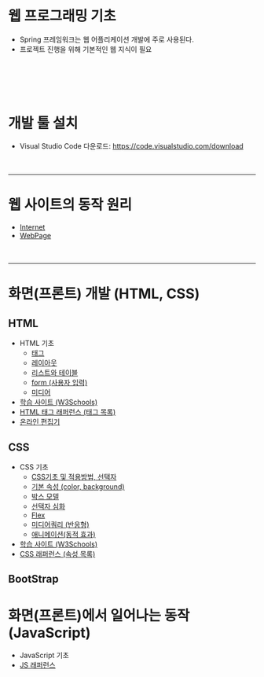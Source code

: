 # 웹 프로그래밍 기초
   - Spring 프레임워크는 웹 어플리케이션 개발에 주로 사용된다.
   - 프로젝트 진행을 위해 기본적인 웹 지식이 필요

<br><br>
---
# 개발 툴 설치
  - Visual Studio Code 다운로드: https://code.visualstudio.com/download
<br><br><br>
---
# 웹 사이트의 동작 원리
 - [Internet](https://www.firstcoding.kr/wp-content/uploads/2022/06/DeepWeb_01_web_and_internet.pdf)
 - [WebPage](https://www.firstcoding.kr/wp-content/uploads/2022/06/DeepWeb_02_webpage.pdf)
<br><br><br>
---

# 화면(프론트) 개발 (HTML, CSS)
## HTML
 - HTML 기초
   - [태그](https://www.firstcoding.kr/wp-content/uploads/2022/06/DeepWeb_03_html_tag.pdf)
   - [레이아웃](https://www.firstcoding.kr/wp-content/uploads/2022/06/DeepWeb_04_html_layout.pdf)
   - [리스트와 테이블](https://www.firstcoding.kr/wp-content/uploads/2022/06/DeepWeb_05_list_and_table.pdf)
   - [form (사용자 입력)](https://www.firstcoding.kr/wp-content/uploads/2022/06/DeepWeb_06_html_form.pdf)
   - [미디어](https://www.firstcoding.kr/wp-content/uploads/2022/06/DeepWeb_07_html_media.pdf)
 - [학습 사이트 (W3Schools)](https://www.w3schools.com/html/default.asp)
 - [HTML 태그 래퍼런스 (태그 목록)](https://www.w3schools.com/tags/default.asp)
 - [온라인 편집기](https://www.w3schools.com/html/tryit.asp?filename=tryhtml_default_default)
## CSS
 - CSS 기초
   - [CSS기초 및 적용방법, 선택자](https://www.firstcoding.kr/wp-content/uploads/2022/06/DeepWeb_08_css_basic.pdf)
   - [기본 속성 (color, background)](https://www.firstcoding.kr/wp-content/uploads/2022/06/DeepWeb_09_css_basic2.pdf)
   - [박스 모델](https://www.firstcoding.kr/wp-content/uploads/2022/06/DeepWeb_10_css_box_model.pdf)
   - [선택자 심화](https://www.firstcoding.kr/wp-content/uploads/2022/06/DeepWeb_11_css_selector.pdf)
   - [Flex](https://www.firstcoding.kr/wp-content/uploads/2022/06/DeepWeb_12_css_flex.pdf)
   - [미디어쿼리 (반응형)](https://www.firstcoding.kr/wp-content/uploads/2022/06/DeepWeb_13_css_media_query.pdf)
   - [애니메이션(동적 효과)](https://www.firstcoding.kr/wp-content/uploads/2022/06/DeepWeb_14_css_animation.pdf)
 - [학습 사이트 (W3Schools)](https://www.w3schools.com/css/default.asp)
 - [CSS 래퍼런스 (속성 목록)](https://www.w3schools.com/cssref/index.php)
## BootStrap

# 화면(프론트)에서 일어나는 동작(JavaScript)
 - JavaScript 기초
 - [JS 래퍼런스](https://www.w3schools.com/jsref/default.asp)